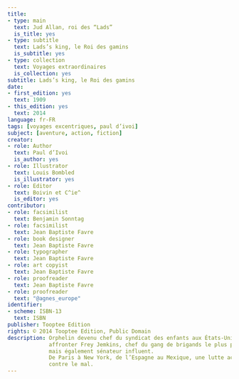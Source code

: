```yaml
---
title:
- type: main
  text: Jud Allan, roi des “Lads”
  is_title: yes
- type: subtitle
  text: Lads’s king, le Roi des gamins
  is_subtitle: yes
- type: collection
  text: Voyages extraordinaires
  is_collection: yes
subtitle: Lads’s king, le Roi des gamins
date:
- first_edition: yes
  text: 1909
- this_edition: yes
  text: 2014
language: fr-FR
tags: [voyages excentriques, paul d’ivoi]
subject: [aventure, action, fiction]
creator:
- role: Author
  text: Paul d’Ivoi
  is_author: yes
- role: Illustrator
  text: Louis Bombled
  is_illustrator: yes
- role: Editor
  text: Boivin et C^ie^
  is_editor: yes
contributor:
- role: facsimilist
  text: Benjamin Sonntag
- role: facsimilist
  text: Jean Baptiste Favre
- role: book designer
  text: Jean Baptiste Favre
- role: typographer
  text: Jean Baptiste Favre
- role: art copyist
  text: Jean Baptiste Favre
- role: proofreader
  text: Jean Baptiste Favre
- role: proofreader
  text: "@agnes_europe"
identifier:
- scheme: ISBN-13
  text: ISBN
publisher: Tooptee Edition
rights: © 2014 Tooptee Edition, Public Domain
description: Orphelin devenu chef du syndicat des enfants aux États-Unis, Jud Allan doit
             affronter Frey Jemkins, chef du gang de brigands le plus puissant d’Amérique,
             mais également sénateur influent.
             De Paris à New York, de l’Espagne au Mexique, une lutte acharnée du bien
             contre le mal.
---
```

